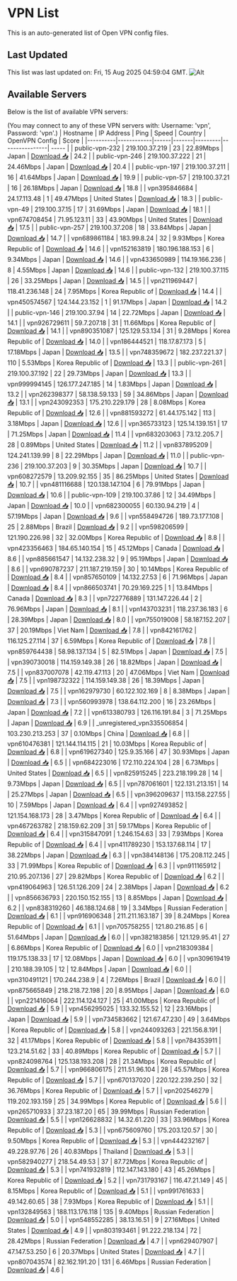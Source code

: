 # VPN List

This is an auto-generated list of Open VPN config files.

## Last Updated

This list was last updated on: Fri, 15 Aug 2025 04:59:04 GMT.
![Alt](https://repobeats.axiom.co/api/embed/186b98318ef1479477931607c1ad7d823f12451f.svg "Repobeats analytics image")

## Available Servers

Below is the list of available VPN servers:

(You may connect to any of these VPN servers with: Username: 'vpn', Password: 'vpn'.)
| Hostname | IP Address | Ping | Speed | Country | OpenVPN Config | Score |
|----------|------------|------|-------|---------|----------------| ----- |
| public-vpn-232 | 219.100.37.219 | 23 | 22.89Mbps | Japan | [Download 📥](./configs/server_0_JP.ovpn) | 24.2 |
| public-vpn-246 | 219.100.37.222 | 21 | 24.46Mbps | Japan | [Download 📥](./configs/server_1_JP.ovpn) | 20.4 |
| public-vpn-197 | 219.100.37.211 | 16 | 41.64Mbps | Japan | [Download 📥](./configs/server_2_JP.ovpn) | 19.9 |
| public-vpn-57 | 219.100.37.21 | 16 | 26.18Mbps | Japan | [Download 📥](./configs/server_3_JP.ovpn) | 18.8 |
| vpn395846684 | 24.17.113.48 | 1 | 49.47Mbps | United States | [Download 📥](./configs/server_4_US.ovpn) | 18.3 |
| public-vpn-49 | 219.100.37.15 | 17 | 31.69Mbps | Japan | [Download 📥](./configs/server_5_JP.ovpn) | 18.1 |
| vpn674708454 | 71.95.123.11 | 33 | 43.90Mbps | United States | [Download 📥](./configs/server_6_US.ovpn) | 17.5 |
| public-vpn-257 | 219.100.37.208 | 18 | 33.84Mbps | Japan | [Download 📥](./configs/server_7_JP.ovpn) | 14.7 |
| vpn689861184 | 183.99.8.24 | 32 | 9.93Mbps | Korea Republic of | [Download 📥](./configs/server_8_KR.ovpn) | 14.6 |
| vpn152163819 | 180.196.188.153 | 6 | 9.34Mbps | Japan | [Download 📥](./configs/server_9_JP.ovpn) | 14.6 |
| vpn433650989 | 114.19.166.236 | 8 | 4.55Mbps | Japan | [Download 📥](./configs/server_10_JP.ovpn) | 14.6 |
| public-vpn-132 | 219.100.37.115 | 26 | 33.25Mbps | Japan | [Download 📥](./configs/server_11_JP.ovpn) | 14.5 |
| vpn211969447 | 118.41.236.148 | 24 | 7.95Mbps | Korea Republic of | [Download 📥](./configs/server_12_KR.ovpn) | 14.4 |
| vpn450574567 | 124.144.23.152 | 1 | 91.17Mbps | Japan | [Download 📥](./configs/server_13_JP.ovpn) | 14.2 |
| public-vpn-146 | 219.100.37.94 | 14 | 22.72Mbps | Japan | [Download 📥](./configs/server_14_JP.ovpn) | 14.1 |
| vpn926729611 | 59.7.207.18 | 31 | 11.66Mbps | Korea Republic of | [Download 📥](./configs/server_15_KR.ovpn) | 14.1 |
| vpn890351087 | 125.129.53.134 | 31 | 9.28Mbps | Korea Republic of | [Download 📥](./configs/server_16_KR.ovpn) | 14.0 |
| vpn186444521 | 118.17.87.173 | 5 | 17.18Mbps | Japan | [Download 📥](./configs/server_17_JP.ovpn) | 13.5 |
| vpn748359672 | 182.237.221.37 | 110 | 5.53Mbps | Korea Republic of | [Download 📥](./configs/server_18_KR.ovpn) | 13.3 |
| public-vpn-261 | 219.100.37.192 | 22 | 29.73Mbps | Japan | [Download 📥](./configs/server_19_JP.ovpn) | 13.3 |
| vpn999994145 | 126.177.247.185 | 14 | 1.83Mbps | Japan | [Download 📥](./configs/server_20_JP.ovpn) | 13.2 |
| vpn262398377 | 58.138.59.133 | 59 | 34.86Mbps | Japan | [Download 📥](./configs/server_21_JP.ovpn) | 13.1 |
| vpn243092353 | 175.210.229.179 | 28 | 8.08Mbps | Korea Republic of | [Download 📥](./configs/server_22_KR.ovpn) | 12.6 |
| vpn881593272 | 61.44.175.142 | 113 | 3.18Mbps | Japan | [Download 📥](./configs/server_23_JP.ovpn) | 12.6 |
| vpn365733123 | 125.14.139.151 | 17 | 71.25Mbps | Japan | [Download 📥](./configs/server_24_JP.ovpn) | 11.4 |
| vpn683203063 | 73.12.205.7 | 28 | 0.89Mbps | United States | [Download 📥](./configs/server_25_US.ovpn) | 11.2 |
| vpn837895209 | 124.241.139.99 | 8 | 22.29Mbps | Japan | [Download 📥](./configs/server_26_JP.ovpn) | 11.0 |
| public-vpn-236 | 219.100.37.203 | 9 | 30.35Mbps | Japan | [Download 📥](./configs/server_27_JP.ovpn) | 10.7 |
| vpn608272579 | 13.209.92.155 | 35 | 86.25Mbps | United States | [Download 📥](./configs/server_28_US.ovpn) | 10.7 |
| vpn481116688 | 120.138.147.104 | 6 | 79.91Mbps | Japan | [Download 📥](./configs/server_29_JP.ovpn) | 10.6 |
| public-vpn-109 | 219.100.37.86 | 12 | 34.49Mbps | Japan | [Download 📥](./configs/server_30_JP.ovpn) | 10.0 |
| vpn682300055 | 60.130.94.219 | 4 | 57.19Mbps | Japan | [Download 📥](./configs/server_31_JP.ovpn) | 9.6 |
| vpn558494726 | 189.73.177.108 | 25 | 2.88Mbps | Brazil | [Download 📥](./configs/server_32_BR.ovpn) | 9.2 |
| vpn598206599 | 121.190.226.98 | 32 | 32.00Mbps | Korea Republic of | [Download 📥](./configs/server_33_KR.ovpn) | 8.8 |
| vpn423356463 | 184.65.140.154 | 15 | 45.12Mbps | Canada | [Download 📥](./configs/server_34_CA.ovpn) | 8.6 |
| vpn885661547 | 14.132.238.32 | 9 | 95.19Mbps | Japan | [Download 📥](./configs/server_35_JP.ovpn) | 8.6 |
| vpn690787237 | 211.187.219.159 | 30 | 10.14Mbps | Korea Republic of | [Download 📥](./configs/server_36_KR.ovpn) | 8.4 |
| vpn857650109 | 14.132.27.53 | 6 | 71.96Mbps | Japan | [Download 📥](./configs/server_37_JP.ovpn) | 8.4 |
| vpn866503741 | 70.29.169.225 | 1 | 13.84Mbps | Canada | [Download 📥](./configs/server_38_CA.ovpn) | 8.3 |
| vpn722776889 | 131.147.226.44 | 2 | 76.96Mbps | Japan | [Download 📥](./configs/server_39_JP.ovpn) | 8.1 |
| vpn143703231 | 118.237.36.183 | 6 | 28.39Mbps | Japan | [Download 📥](./configs/server_40_JP.ovpn) | 8.0 |
| vpn755019008 | 58.187.152.207 | 37 | 20.19Mbps | Viet Nam | [Download 📥](./configs/server_41_VN.ovpn) | 7.8 |
| vpn842161762 | 116.125.27.114 | 37 | 6.59Mbps | Korea Republic of | [Download 📥](./configs/server_42_KR.ovpn) | 7.8 |
| vpn859764438 | 58.98.137.134 | 5 | 82.51Mbps | Japan | [Download 📥](./configs/server_43_JP.ovpn) | 7.5 |
| vpn390730018 | 114.159.149.38 | 26 | 18.82Mbps | Japan | [Download 📥](./configs/server_44_JP.ovpn) | 7.5 |
| vpn837007078 | 42.119.47.113 | 20 | 47.06Mbps | Viet Nam | [Download 📥](./configs/server_45_VN.ovpn) | 7.5 |
| vpn198732322 | 114.159.149.38 | 26 | 18.39Mbps | Japan | [Download 📥](./configs/server_46_JP.ovpn) | 7.5 |
| vpn162979730 | 60.122.102.169 | 8 | 8.38Mbps | Japan | [Download 📥](./configs/server_47_JP.ovpn) | 7.3 |
| vpn560993978 | 138.64.112.200 | 16 | 23.26Mbps | Japan | [Download 📥](./configs/server_48_JP.ovpn) | 7.2 |
| vpn613380793 | 126.116.191.84 | 3 | 71.25Mbps | Japan | [Download 📥](./configs/server_49_JP.ovpn) | 6.9 |
| _unregistered_vpn335506854 | 103.230.213.253 | 37 | 0.10Mbps | China | [Download 📥](./configs/server_50_CN.ovpn) | 6.8 |
| vpn610476381 | 121.144.114.115 | 21 | 10.03Mbps | Korea Republic of | [Download 📥](./configs/server_51_KR.ovpn) | 6.8 |
| vpn619627340 | 125.9.35.166 | 47 | 30.93Mbps | Japan | [Download 📥](./configs/server_52_JP.ovpn) | 6.5 |
| vpn684223016 | 172.110.224.104 | 28 | 6.73Mbps | United States | [Download 📥](./configs/server_53_US.ovpn) | 6.5 |
| vpn825915245 | 223.218.199.28 | 14 | 9.73Mbps | Japan | [Download 📥](./configs/server_54_JP.ovpn) | 6.5 |
| vpn787061601 | 122.131.213.151 | 14 | 25.27Mbps | Japan | [Download 📥](./configs/server_55_JP.ovpn) | 6.5 |
| vpn396209637 | 113.158.227.55 | 10 | 7.59Mbps | Japan | [Download 📥](./configs/server_56_JP.ovpn) | 6.4 |
| vpn927493852 | 121.154.168.173 | 28 | 3.47Mbps | Korea Republic of | [Download 📥](./configs/server_57_KR.ovpn) | 6.4 |
| vpn467263782 | 218.159.62.209 | 31 | 59.17Mbps | Korea Republic of | [Download 📥](./configs/server_58_KR.ovpn) | 6.4 |
| vpn315847091 | 1.246.154.63 | 33 | 7.93Mbps | Korea Republic of | [Download 📥](./configs/server_59_KR.ovpn) | 6.4 |
| vpn411789230 | 153.137.68.114 | 17 | 38.22Mbps | Japan | [Download 📥](./configs/server_60_JP.ovpn) | 6.3 |
| vpn384148136 | 175.208.112.245 | 33 | 71.99Mbps | Korea Republic of | [Download 📥](./configs/server_61_KR.ovpn) | 6.3 |
| vpn911165912 | 210.95.207.136 | 27 | 29.82Mbps | Korea Republic of | [Download 📥](./configs/server_62_KR.ovpn) | 6.2 |
| vpn419064963 | 126.51.126.209 | 24 | 2.38Mbps | Japan | [Download 📥](./configs/server_63_JP.ovpn) | 6.2 |
| vpn856636793 | 220.150.152.155 | 13 | 8.85Mbps | Japan | [Download 📥](./configs/server_64_JP.ovpn) | 6.2 |
| vpn838319260 | 46.188.124.68 | 19 | 3.34Mbps | Russian Federation | [Download 📥](./configs/server_65_RU.ovpn) | 6.1 |
| vpn916906348 | 211.211.163.187 | 39 | 8.24Mbps | Korea Republic of | [Download 📥](./configs/server_66_KR.ovpn) | 6.1 |
| vpn705758255 | 121.80.216.85 | 6 | 51.64Mbps | Japan | [Download 📥](./configs/server_67_JP.ovpn) | 6.0 |
| vpn382183856 | 121.129.95.41 | 27 | 6.86Mbps | Korea Republic of | [Download 📥](./configs/server_68_KR.ovpn) | 6.0 |
| vpn218309384 | 119.175.138.33 | 17 | 12.08Mbps | Japan | [Download 📥](./configs/server_69_JP.ovpn) | 6.0 |
| vpn309619419 | 210.188.39.105 | 12 | 12.84Mbps | Japan | [Download 📥](./configs/server_70_JP.ovpn) | 6.0 |
| vpn310491121 | 170.244.238.9 | 4 | 7.26Mbps | Brazil | [Download 📥](./configs/server_71_BR.ovpn) | 6.0 |
| vpn875665849 | 218.218.72.198 | 20 | 8.95Mbps | Japan | [Download 📥](./configs/server_72_JP.ovpn) | 6.0 |
| vpn221416064 | 222.114.124.127 | 25 | 41.00Mbps | Korea Republic of | [Download 📥](./configs/server_73_KR.ovpn) | 5.9 |
| vpn456295025 | 133.32.155.52 | 12 | 23.16Mbps | Japan | [Download 📥](./configs/server_74_JP.ovpn) | 5.9 |
| vpn734583662 | 121.67.47.230 | 49 | 3.64Mbps | Korea Republic of | [Download 📥](./configs/server_75_KR.ovpn) | 5.8 |
| vpn244093263 | 221.156.8.191 | 32 | 41.17Mbps | Korea Republic of | [Download 📥](./configs/server_76_KR.ovpn) | 5.8 |
| vpn784353911 | 123.214.51.62 | 33 | 40.89Mbps | Korea Republic of | [Download 📥](./configs/server_77_KR.ovpn) | 5.7 |
| vpn824098764 | 125.138.193.208 | 28 | 21.34Mbps | Korea Republic of | [Download 📥](./configs/server_78_KR.ovpn) | 5.7 |
| vpn966806175 | 211.51.96.104 | 28 | 45.57Mbps | Korea Republic of | [Download 📥](./configs/server_79_KR.ovpn) | 5.7 |
| vpn670137020 | 220.122.239.250 | 32 | 36.76Mbps | Korea Republic of | [Download 📥](./configs/server_80_KR.ovpn) | 5.7 |
| vpn202546279 | 119.202.193.159 | 25 | 34.99Mbps | Korea Republic of | [Download 📥](./configs/server_81_KR.ovpn) | 5.6 |
| vpn265710933 | 37.23.187.20 | 65 | 39.99Mbps | Russian Federation | [Download 📥](./configs/server_82_RU.ovpn) | 5.5 |
| vpn126628832 | 14.32.61.220 | 33 | 33.96Mbps | Korea Republic of | [Download 📥](./configs/server_83_KR.ovpn) | 5.3 |
| vpn675609760 | 175.203.120.57 | 30 | 9.50Mbps | Korea Republic of | [Download 📥](./configs/server_84_KR.ovpn) | 5.3 |
| vpn444232167 | 49.228.97.76 | 26 | 40.83Mbps | Thailand | [Download 📥](./configs/server_85_TH.ovpn) | 5.3 |
| vpn582940277 | 218.54.49.53 | 37 | 87.72Mbps | Korea Republic of | [Download 📥](./configs/server_86_KR.ovpn) | 5.3 |
| vpn741932819 | 112.147.143.180 | 43 | 45.26Mbps | Korea Republic of | [Download 📥](./configs/server_87_KR.ovpn) | 5.2 |
| vpn731793167 | 116.47.21.149 | 45 | 8.15Mbps | Korea Republic of | [Download 📥](./configs/server_88_KR.ovpn) | 5.1 |
| vpn991761633 | 49.142.60.65 | 38 | 7.93Mbps | Korea Republic of | [Download 📥](./configs/server_89_KR.ovpn) | 5.1 |
| vpn132849563 | 188.113.176.118 | 135 | 9.40Mbps | Russian Federation | [Download 📥](./configs/server_90_RU.ovpn) | 5.0 |
| vpn548552285 | 38.13.16.51 | 9 | 27.16Mbps | United States | [Download 📥](./configs/server_91_US.ovpn) | 4.9 |
| vpn803193461 | 91.222.218.134 | 72 | 28.42Mbps | Russian Federation | [Download 📥](./configs/server_92_RU.ovpn) | 4.7 |
| vpn629407907 | 47.147.53.250 | 6 | 20.37Mbps | United States | [Download 📥](./configs/server_93_US.ovpn) | 4.7 |
| vpn807043574 | 82.162.191.20 | 131 | 6.46Mbps | Russian Federation | [Download 📥](./configs/server_94_RU.ovpn) | 4.6 |
